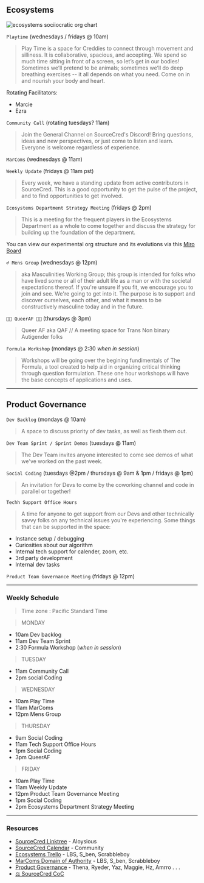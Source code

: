 ## Ecosystems
![ecosystems sociiocratic org chart](https://cdn.discordapp.com/attachments/894474009759084564/933932289606434816/unknown.png)

`Playtime` (wednesdays / fridays @ 10am)
> Play Time is a space for Creddies to connect through movement and silliness. It is collaborative, spacious, and accepting. We spend so much time sitting in front of a screen, so let’s get in our bodies! Sometimes we’ll pretend to be animals; sometimes we’ll do deep breathing exercises -- it all depends on what you need. Come on in and nourish your body and heart.

Rotating Facilitators: 
+ Marcie
+ Ezra 

`Community Call` (rotating tuesdays? 11am)
> Join the General Channel on SourceCred's Discord! Bring questions, ideas and new perspectives, or just come to listen and learn. Everyone is welcome regardless of experience.

`MarComs` (wednesdays @ 11am)

`Weekly Update` (fridays @ 11am pst)
> Every week, we have a standing update from active contributors in SourceCred. This is a good opportunity to get the pulse of the project, and to find opportunities to get involved.

`Ecosystems Department Strategy Meeting` (fridays @ 2pm)
> This is a meeting for the frequent players in the Ecosystems Department as a whole to come together and discuss the strategy for building up the foundation of the department. 

You can view our experimental org structure and its evolutions via this [Miro Board](https://miro.com/app/board/o9J_l3ah_6g=/)

`♂️ Mens Group` (wednesdays @ 12pm)
> aka Masculinities Working Group; this group is intended for folks who have lived some or all of their adult life as a man or with the societal expectations thereof. If you're unsure if you fit, we encourage you to join and see. We're going to get into it. The purpose is to support and discover ourselves, each other, and what it means to be constructively masculine today and in the future.

`🏳️‍⚧️ QueerAF 🏳️‍🌈` (thursdays @ 3pm)
> Queer AF aka QAF // A meeting space for Trans Non binary Autigender folks

`Formula Workshop` (mondays @ 2:30 *when in session*)
>  Workshops will be going over the begining fundimentals of The Formula, a tool created to help aid in organizing critical thinking through question formulation. These one hour workshops will have the base concepts of applications and uses.

----

## Product Governance 

`Dev Backlog` (mondays @ 10am)
> A space to discuss priority of dev tasks, as well as flesh them out.

`Dev Team Sprint / Sprint Demos` (tuesdays @ 11am)
> The Dev Team invites anyone interested to come see demos of what we've worked on the past week.

`Social Coding` (tuesdays @2pm / thursdays @ 9am & 1pm / fridays @ 1pm)
> An invitation for Devs to come by the coworking channel and code in parallel or together!

`Techh Support Office Hours`
> A time for anyone to get support from our Devs and other technically savvy folks on any technical issues you're experiencing. Some things that can be supported in the space:

- Instance setup / debugging
- Curiosities about our algorithm
- Internal tech support for calender, zoom, etc.
- 3rd party development
- Internal dev tasks

`Product Team Governance Meeting` (fridays @ 12pm)

----

### Weekly Schedule 
> Time zone : Pacific Standard Time

>  MONDAY

+ 10am Dev backlog
+ 11am Dev Team Sprint
+ 2:30 Formula Workshop (*when in session*)

> TUESDAY

+ 11am Community Call
+ 2pm social Coding

> WEDNESDAY

+ 10am Play Time
+ 11am MarComs
+ 12pm Mens Group

> THURSDAY

+ 9am Social Coding
+ 11am Tech Support Office Hours
+ 1pm Social Coding
+ 3pm QueerAF

> FRIDAY

+ 10am Play Time 
+ 11am Weekly Update
+ 12pm Product Team Governance Meeting
+ 1pm Social Coding
+ 2pm Ecosystems Department Strategy Meeting

---- 

### Resources
- [SourceCred Linktree](https://linktr.ee/sourcecred) - Aloysious
- [SourceCred Calendar](https://calendar.google.com/calendar/u/0/embed?src=ops@sourcecred.io) - Community
- [Ecosystems Trello](https://trello.com/b/41X6Q7DL/ecosystems-tasks) - LBS, S_ben, Scrabbleboy 
- [MarComs Domain of Authority](https://roamresearch.com/#/app/SourceCred/page/Fiw4NN-Qe) - LBS, S_ben, Scrabbleboy 
- [Product Governance](https://discord.com/channels/453243919774253079/631171710800101396/918964072496656405) - Thena, Ryeder, Yaz, Maggie, Hz, Amrro . . .
- [⚖️ SourceCred CoC](https://docs.google.com/document/d/1xvUeteW1h-nG8gb3seozuUK1vhUdRbDW5BvV9jpIhqk/edit)
